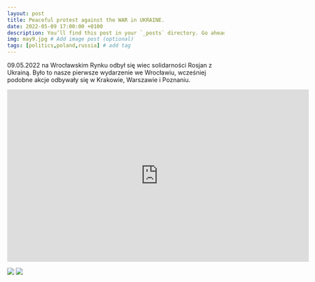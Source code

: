 ```yaml
---
layout: post
title: Peaceful protest against the WAR in UKRAINE.
date: 2022-05-09 17:00:00 +0100
description: You’ll find this post in your `_posts` directory. Go ahead and edit it and re-build the site to see your changes. # Add post description (optional)
img: may9.jpg # Add image post (optional)
tags: [politics,poland,russia] # add tag
---
```

09.05.2022 na Wrocławskim Rynku odbył się wiec solidarności Rosjan z Ukrainą. Było to nasze pierwsze wydarzenie we Wrocławiu, wcześniej podobne akcje odbywały się w Krakowie, Warszawie i Poznaniu. 
<iframe src="https://albumizr.com/a/DT-K" scrolling="no" frameborder="0" allowfullscreen width="700" height="400"></iframe>

![](https://iili.io/HRUmh11.md.jpg)
![](https://iili.io/HRUyPOG.md.jpg)